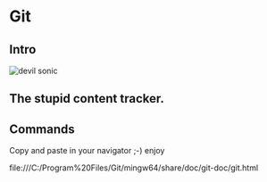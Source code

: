 # Git

## Intro

![devil sonic](https://media.giphy.com/media/v1.Y2lkPTc5MGI3NjExaTRidzB2djZ6MzBxa2c1cDEwZnlhbmU4b2RydTVhczcyemp1M2FpdCZlcD12MV9naWZzX3NlYXJjaCZjdD1n/aTPT4krIPWgJW/giphy.gif)

## The stupid content tracker.

## Commands

Copy and paste in your navigator ;-) enjoy

file:///C:/Program%20Files/Git/mingw64/share/doc/git-doc/git.html